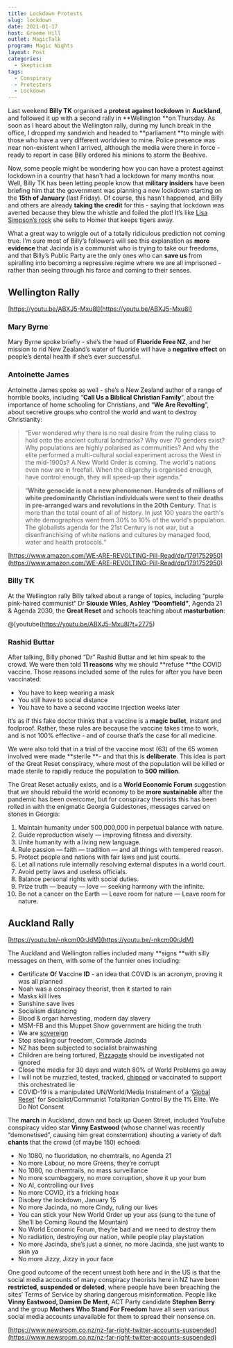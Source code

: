 ```yaml
---
title: Lockdown Protests
slug: lockdown
date: 2021-01-17
host: Graeme Hill
outlet: MagicTalk
program: Magic Nights
layout: Post
categories:
  - Skepticism
tags:
  - Conspiracy
  - Protesters
  - Lockdown
---
```


Last weekend **Billy TK** organised a **protest against lockdown** in **Auckland**, and followed it up with a second rally in **Wellington **on Thursday. As soon as I heard about the Wellington rally, during my lunch break in the office, I dropped my sandwich and headed to **parliament **to mingle with those who have a very different worldview to mine. Police presence was near non-existent when I arrived, although the media were there in force - ready to report in case Billy ordered his minions to storm the Beehive.

<!-- more -->

Now, some people might be wondering how you can have a protest against lockdown in a country that hasn’t had a lockdown for many months now. Well, Billy TK has been letting people know that **military insiders** have been briefing him that the government was planning a new lockdown starting on the **15th of January** (last Friday). Of course, this hasn’t happened, and Billy and others are already **taking the credit** for this - saying that lockdown was averted because they blew the whistle and foiled the plot! It’s like [Lisa Simpson’s rock](https://youtu.be/xSVqLHghLpw) she sells to Homer that keeps tigers away.

What a great way to wriggle out of a totally ridiculous prediction not coming true. I’m sure most of Billy’s followers will see this explanation as **more evidence** that Jacinda is a communist who is trying to take our freedoms, and that Billy’s Public Party are the only ones who can **save us** from spiralling into becoming a repressive regime where we are all imprisoned - rather than seeing through his farce and coming to their senses.

## Wellington Rally

[https://youtu.be/ABXJ5-Mxu8I](https://youtu.be/ABXJ5-Mxu8I)

### Mary Byrne

Mary Byrne spoke briefly - she’s the head of **Fluoride Free NZ**, and her mission to rid New Zealand’s water of fluoride will have a **negative effect** on people’s dental health if she’s ever successful.

### Antoinette James

Antoinette James spoke as well - she’s a New Zealand author of a range of horrible books, including “**Call Us a Biblical Christian Family**”, about the importance of home schooling for Christians, and “**We Are Revolting**”, about secretive groups who control the world and want to destroy Christianity:

> “Ever wondered why there is no real desire from the ruling class to hold onto the ancient cultural landmarks? Why over 70 genders exist? Why populations are highly polarised as communities? And why the elite performed a multi-cultural social experiment across the West in the mid-1900s? A New World Order is coming. The world's nations even now are in freefall. When the oligarchy is organised enough, have control enough, they will speed-up their agenda.”


> “**White genocide is not a new phenomenon. Hundreds of millions of white predominantly Christian individuals were sent to their deaths in pre-arranged wars and revolutions in the 20th Century**. That is more than the total count of all of history. In just 100 years the earth's white demographics went from 30% to 10% of the world's population. The globalists agenda for the 21st Century is not war, but a disenfranchising of white nations and cultures by managed food, water and health protocols.“

[https://www.amazon.com/WE-ARE-REVOLTING-Pill-Read/dp/1791752950](https://www.amazon.com/WE-ARE-REVOLTING-Pill-Read/dp/1791752950)

### Billy TK

At the Wellington rally Billy talked about a range of topics, including “purple pink-haired communist“ Dr **Siouxie Wiles**, **Ashley “Doomfield”**, Agenda 21 & Agenda 2030, the **Great Reset** and schools teaching about **masturbation**:

@[youtube(https://youtu.be/ABXJ5-Mxu8I?t=2775)

### Rashid Buttar

After talking, Billy phoned “Dr” Rashid Buttar and let him speak to the crowd. We were then told **11 reasons** why we should **refuse **the COVID vaccine. Those reasons included some of the rules for after you have been vaccinated:

* You have to keep wearing a mask
* You still have to social distance
* You have to have a second vaccine injection weeks later

It’s as if this fake doctor thinks that a vaccine is a **magic bullet**, instant and foolproof. Rather, these rules are because the vaccine takes time to work, and is not 100% effective - and of course that’s the case for all medicine.

We were also told that in a trial of the vaccine most (63) of the 65 women involved were made **sterile **- and that this is **deliberate**. This idea is part of the Great Reset conspiracy, where most of the population will be killed or made sterile to rapidly reduce the population to **500 million**.

The Great Reset actually exists, and is a **World Economic Forum** suggestion that we should rebuild the world economy to be **more sustainable** after the pandemic has been overcome, but for conspiracy theorists this has been rolled in with the enigmatic Georgia Guidestones, messages carved on stones in Georgia:

1. Maintain humanity under 500,000,000 in perpetual balance with nature.
2. Guide reproduction wisely — improving fitness and diversity.
3. Unite humanity with a living new language.
4. Rule passion — faith — tradition — and all things with tempered reason.
5. Protect people and nations with fair laws and just courts.
6. Let all nations rule internally resolving external disputes in a world court.
7. Avoid petty laws and useless officials.
8. Balance personal rights with social duties.
9. Prize truth — beauty — love — seeking harmony with the infinite.
10. Be not a cancer on the Earth — Leave room for nature — Leave room for nature.

## Auckland Rally

[https://youtu.be/-nkcm00rJdM](https://youtu.be/-nkcm00rJdM)

The Auckland and Wellington rallies included many **signs **with silly messages on them, with some of the funnier ones including:

* **C**ertificate **O**f **V**accine **ID** - an idea that COVID is an acronym, proving it was all planned
* Noah was a conspiracy theorist, then it started to rain
* Masks kill lives
* Sunshine save lives
* Socialism distancing
* Blood & organ harvesting, modern day slavery
* MSM-FB and this Muppet Show government are hiding the truth
* We are [sovereign](https://en.wikipedia.org/wiki/Sovereign_citizen_movement)
* Stop stealing our freedom, Comrade Jacinda
* NZ has been subjected to socialist brainwashing
* Children are being tortured, [Pizzagate](https://en.wikipedia.org/wiki/Pizzagate_conspiracy_theory) should be investigated not ignored
* Close the media for 30 days and watch 80% of World Problems go away
* I will not be muzzled, tested, tracked, [chipped](https://en.wikipedia.org/wiki/ID2020#COVID-19_conspiracy_theory) or vaccinated to support this orchestrated lie
* COVID-19 is a manipulated UN/World/Media Instalment of a ‘[Global Reset](https://en.wikipedia.org/wiki/Great_Reset)’ for Socialist/Communist Totalitarian Control By the 1% Elite. We Do Not Consent

The **march** in Auckland, down and back up Queen Street, included YouTube conspiracy video star **Vinny Eastwood** (whose channel was recently “demonetised”, causing him great consternation) shouting a variety of daft **chants** that the crowd (of maybe 150) echoed:

* No 1080, no fluoridation, no chemtrails, no Agenda 21
* No more Labour, no more Greens, they’re corrupt
* No 1080, no chemtrails, no mass surveillance
* No more scumbaggery, no more corruption, shove it up your bum
* No AI, controlling our lives
* No more COVID, it’s a fricking hoax
* Disobey the lockdown, January 15
* No more Jacinda, no more Cindy, ruling our lives
* You can stick your New World Order up your ass (sung to the tune of She’ll be Coming Round the Mountain)
* No World Economic Forum, they’re bad and we need to destroy them
* No radiation, destroying our nation, while people play playstation
* No more Jacinda, she’s just a sinner, no more Jacinda, she just wants to skin ya
* No more Jizzy, Jizzy in your face

One good outcome of the recent unrest both here and in the US is that the social media accounts of many conspiracy theorists here in NZ have been **restricted, suspended or deleted**, where people have been breaching the sites’ Terms of Service by sharing dangerous misinformation. People like **Vinny Eastwood, Damien De Ment**, ACT Party candidate **Stephen Berry** and the group **Mothers Who Stand For Freedom** have all seen various social media accounts unavailable for them to spread their nonsense on.

[https://www.newsroom.co.nz/nz-far-right-twitter-accounts-suspended](https://www.newsroom.co.nz/nz-far-right-twitter-accounts-suspended)
